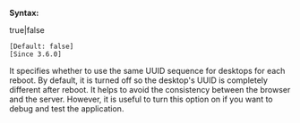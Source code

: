 **Syntax:**

<repeat-uuid>true|false</repeat-uuid>

`[Default: false]`  
`[Since 3.6.0]`

It specifies whether to use the same UUID sequence for desktops for each
reboot. By default, it is turned off so the desktop's UUID is completely
different after reboot. It helps to avoid the consistency between the
browser and the server. However, it is useful to turn this option on if
you want to debug and test the application.


